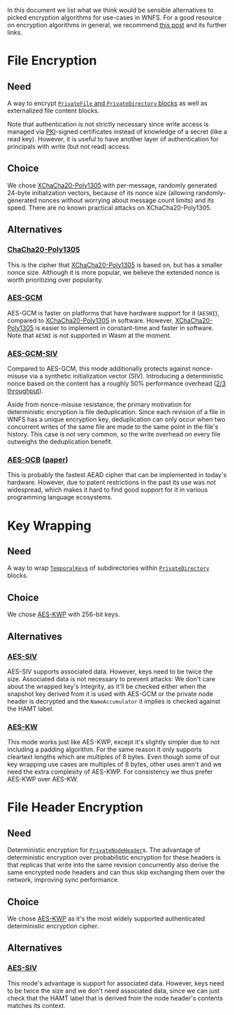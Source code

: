 In this document we list what we think would be sensible alternatives to picked encryption algorithms for use-cases in WNFS. For a good resource on encryption algorithms in general, we recommend [this post](https://soatok.blog/2020/07/12/comparison-of-symmetric-encryption-methods/) and its further links.


# File Encryption

## Need

A way to encrypt [`PrivateFile` and `PrivateDirectory` blocks](/spec/private-wnfs.md#31-cleartext-data) as well as externalized file content blocks.

Note that authentication is not strictly necessary since write access is managed via [PKI](https://en.wikipedia.org/wiki/Public_key_infrastructure)-signed certificates instead of knowledge of a secret (like a read key). However, it is useful to have another layer of authentication for principals with write (but not read) access.

## Choice

We chose [XChaCha20-Poly1305] with per-message, randomly generated 24-byte initialization vectors, because of its nonce size (allowing randomly-generated nonces without worrying about message count limits) and its speed.
There are no known practical attacks on XChaCha20-Poly1305.


## Alternatives

### [ChaCha20-Poly1305]

This is the cipher that [XChaCha20-Poly1305] is based on, but has a smaller nonce size. Although it is more popular, we believe the extended nonce is worth prioritizing over popularity.

### [AES-GCM]

AES-GCM is faster on platforms that have hardware support for it (`AESNI`), compared to [XChaCha20-Poly1305] in software.
However, [XChaCha20-Poly1305] is easier to implement in constant-time and faster in software. Note that `AESNI` is not supported in Wasm at the moment.

### [AES-GCM-SIV]

Compared to AES-GCM, this mode additionally protects against nonce-misuse via a synthetic initialization vector (SIV). Introducing a deterministic nonce based on the content has a roughly 50% performance overhead ([2/3 throughput][AES-GCM-SIV: Specification and Analysis]).

Aside from nonce-misuse resistance, the primary motivation for deterministic encryption is file deduplication. Since each revision of a file in WNFS has a unique encryption key, deduplication can only occur when two concurrent writes of the same file are made to the same point in the file's history. This case is not very common, so the write overhead on every file outweighs the deduplication benefit.

### [AES-OCB] ([paper](https://link.springer.com/article/10.1007/s00145-021-09399-8))

This is probably the fastest AEAD cipher that can be implemented in today's hardware. However, due to patent restrictions in the past its use was not widespread, which makes it hard to find good support for it in various programming language ecosystems.

# Key Wrapping

## Need

A way to wrap [`TemporalKey`s](/spec/private-wnfs.md#3161-temporal-key) of subdirectories within [`PrivateDirectory`](/spec/private-wnfs.md#31-cleartext-data) blocks.

## Choice

We chose [AES-KWP] with 256-bit keys.

## Alternatives

### [AES-SIV]

AES-SIV supports associated data. However, keys need to be twice the size. Associated data is not necessary to prevent attacks: We don't care about the wrapped key's integrity, as it'll be checked either when the snapshot key derived from it is used with AES-GCM or the private node header is decrypted and the `NameAccumulator` it implies is checked against the HAMT label.

### [AES-KW]

This mode works just like AES-KWP, except it's slightly simpler due to not including a padding algorithm. For the same reason it only supports cleartext lengths which are multiples of 8 bytes. Even though some of our key wrapping use cases are multiples of 8 bytes, other uses aren't and we need the extra complexity of AES-KWP. For consistency we thus prefer AES-KWP over AES-KW.


# File Header Encryption

## Need

Deterministic encryption for [`PrivateNodeHeader`](/spec/private-wnfs.md#31-cleartext-data)s. The advantage of deterministic encryption over probabilistic encryption for these headers is that replicas that write into the same revision concurrently also derive the same encrypted node headers and can thus skip exchanging them over the network, improving sync performance.

## Choice

We chose [AES-KWP] as it's the most widely supported authenticated deterministic encryption cipher.

## Alternatives

### [AES-SIV]

This mode's advantage is support for associated data. However, keys need to be twice the size and we don't need associated data, since we can just check that the HAMT label that is derived from the node header's contents matches its context.


[AES-SIV]: https://www.rfc-editor.org/rfc/rfc5297
[AES-KW]: https://www.rfc-editor.org/rfc/rfc3394
[AES-KWP]: https://www.rfc-editor.org/rfc/rfc5649
[AES-GCM-SIV]: https://www.rfc-editor.org/rfc/rfc8452.html
[AES-GCM]: https://csrc.nist.gov/publications/detail/sp/800-38d/final
[AES-OCB]: https://web.cs.ucdavis.edu/~rogaway/ocb/ocb-faq.htm
[ChaCha20-Poly1305]: https://www.rfc-editor.org/rfc/rfc7539
[XChaCha20-Poly1305]: https://datatracker.ietf.org/doc/html/draft-irtf-cfrg-xchacha-03
[AES-GCM-SIV: Specification and Analysis]: https://eprint.iacr.org/2017/168.pdf
